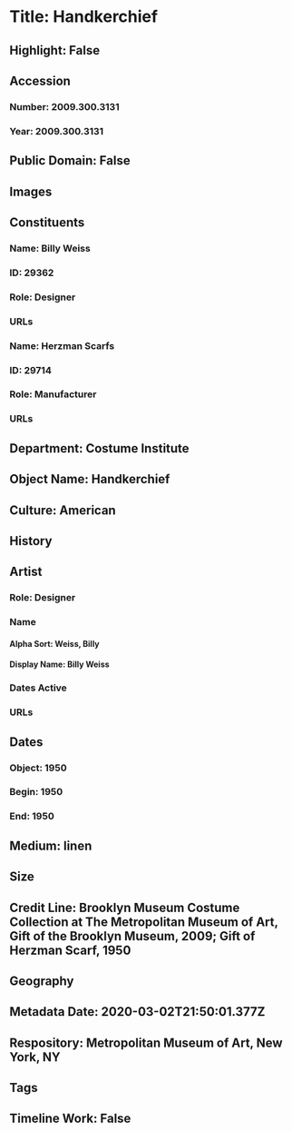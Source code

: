 # Title: Handkerchief
## Highlight: False
## Accession
### Number: 2009.300.3131
### Year: 2009.300.3131
## Public Domain: False
## Images
## Constituents
### Name: Billy Weiss
### ID: 29362
### Role: Designer
### URLs
### Name: Herzman Scarfs
### ID: 29714
### Role: Manufacturer
### URLs
## Department: Costume Institute
## Object Name: Handkerchief
## Culture: American
## History
## Artist
### Role: Designer
### Name
#### Alpha Sort: Weiss, Billy
#### Display Name: Billy Weiss
### Dates Active
### URLs
## Dates
### Object: 1950
### Begin: 1950
### End: 1950
## Medium: linen
## Size
## Credit Line: Brooklyn Museum Costume Collection at The Metropolitan Museum of Art, Gift of the Brooklyn Museum, 2009; Gift of Herzman Scarf, 1950
## Geography
## Metadata Date: 2020-03-02T21:50:01.377Z
## Respository: Metropolitan Museum of Art, New York, NY
## Tags
## Timeline Work: False